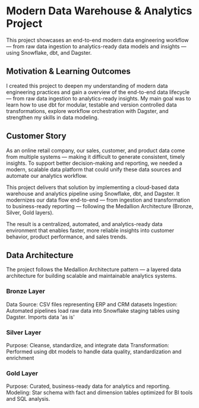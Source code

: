 # Modern Data Warehouse & Analytics Project
This project showcases an end-to-end modern data engineering workflow — from raw data ingestion to analytics-ready data models and insights — using Snowflake, dbt, and Dagster.

## Motivation & Learning Outcomes

I created this project to deepen my understanding of modern data engineering practices and gain a overview of the end-to-end data lifecycle — from raw data ingestion to analytics-ready insights. My main goal was to learn how to use dbt for modular, testable and version controlled data transformations, explore workflow orchestration with Dagster, and strengthen my skills in data modeling. 

## Customer Story
As an online retail company, our sales, customer, and product data come from multiple systems — making it difficult to generate consistent, timely insights. To support better decision-making and reporting, we needed a modern, scalable data platform that could unify these data sources and automate our analytics workflow.

This project delivers that solution by implementing a cloud-based data warehouse and analytics pipeline using Snowflake, dbt, and Dagster. It modernizes our data flow end-to-end — from ingestion and transformation to business-ready reporting — following the Medallion Architecture (Bronze, Silver, Gold layers).

The result is a centralized, automated, and analytics-ready data environment that enables faster, more reliable insights into customer behavior, product performance, and sales trends.

## Data Architecture

The project follows the Medallion Architecture pattern — a layered data architecture for building scalable and maintainable analytics systems.

### Bronze Layer
Data Source: CSV files representing ERP and CRM datasets
Ingestion: Automated pipelines load raw data into Snowflake staging tables using Dagster. Imports data 'as is'

### Silver Layer
Purpose: Cleanse, standardize, and integrate data 
Transformation: Performed using dbt models to handle data quality, standardization and enrichment

### Gold Layer
Purpose: Curated, business-ready data for analytics and reporting.
Modeling: Star schema with fact and dimension tables optimized for BI tools and SQL analysis.

